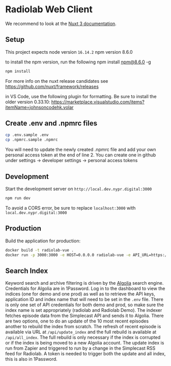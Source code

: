 # Radiolab Web Client

We recommend to look at the [Nuxt 3 documentation](https://v3.nuxtjs.org).

## Setup

This project expects 
node version `16.14.2`
npm version 8.6.0

to install the npm version, run the following
npm install npm@8.6.0 -g

```bash
npm install
```

For more info on the nuxt release candidates see https://github.com/nuxt/framework/releases

in VS Code, use the following plugin for formatting. Be sure to install the older version 0.33.10:
https://marketplace.visualstudio.com/items?itemName=johnsoncodehk.volar

## Create .env and .npmrc files

```bash
cp .env.sample .env
cp .npmrc.sample .npmrc
```

You will need to update the newly created .npmrc file and add your own personal access token at the end of line 2. You can create one in github under settings -> developer settings -> personal access tokens

## Development

Start the development server on `http://local.dev.nypr.digital:3000`

```bash
npm run dev
```

To avoid a CORS error, be sure to replace `localhost:3000` with `local.dev.nypr.digital:3000`


## Production

Build the application for production:

```bash
docker build -t radiolab-vue .
docker run -p 3000:3000 -e HOST=0.0.0.0 radiolab-vue -e API_URL=https://api.demo2.wnyc.net
```

## Search Index

Keyword search and archive filtering is driven by the [Algolia](https://algolia.com/dashboard) search engine. Credentials for Algolia are in 1Password. Log in to the dashboard to view the indices (one for demo and one prod) as well as to retrieve the API keys, application ID and index name that will need to be set in the `.env` file. There is only one set of API credentials for both demo and prod, so make sure the index name is set appropriately (radiolab and Radiolab Demo). The indexer fetches episode data from the Simplecast API and sends it to Algolia. There are two options, one to do an update of the 10 most recent episodes another to rebuild the index from scratch. The refresh of recent episode is available via URL at `/api/update_index` and the full rebuild is available at `/api/all_index`. The full rebuild is only necessary if the index is corrupted or if the index is being moved to a new Algolia account. The update index is run from Zapier and triggered to run by a change in the Simplecast RSS feed for Radiolab. A token is needed to trigger both the update and all index, this is also in 1Password.